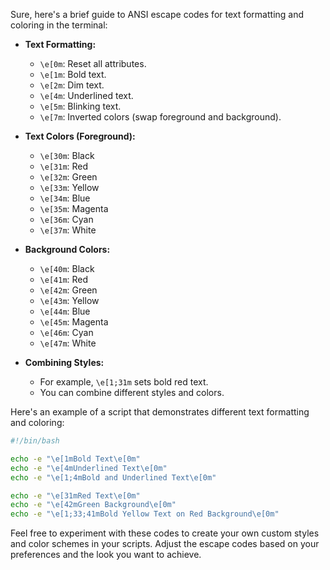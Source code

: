 Sure, here's a brief guide to ANSI escape codes for text formatting and coloring in the terminal:

- **Text Formatting:**
  - `\e[0m`: Reset all attributes.
  - `\e[1m`: Bold text.
  - `\e[2m`: Dim text.
  - `\e[4m`: Underlined text.
  - `\e[5m`: Blinking text.
  - `\e[7m`: Inverted colors (swap foreground and background).

- **Text Colors (Foreground):**
  - `\e[30m`: Black
  - `\e[31m`: Red
  - `\e[32m`: Green
  - `\e[33m`: Yellow
  - `\e[34m`: Blue
  - `\e[35m`: Magenta
  - `\e[36m`: Cyan
  - `\e[37m`: White

- **Background Colors:**
  - `\e[40m`: Black
  - `\e[41m`: Red
  - `\e[42m`: Green
  - `\e[43m`: Yellow
  - `\e[44m`: Blue
  - `\e[45m`: Magenta
  - `\e[46m`: Cyan
  - `\e[47m`: White

- **Combining Styles:**
  - For example, `\e[1;31m` sets bold red text.
  - You can combine different styles and colors.

Here's an example of a script that demonstrates different text formatting and coloring:

```bash
#!/bin/bash

echo -e "\e[1mBold Text\e[0m"
echo -e "\e[4mUnderlined Text\e[0m"
echo -e "\e[1;4mBold and Underlined Text\e[0m"

echo -e "\e[31mRed Text\e[0m"
echo -e "\e[42mGreen Background\e[0m"
echo -e "\e[1;33;41mBold Yellow Text on Red Background\e[0m"
```

Feel free to experiment with these codes to create your own custom styles and color schemes in your scripts. Adjust the escape codes based on your preferences and the look you want to achieve.

